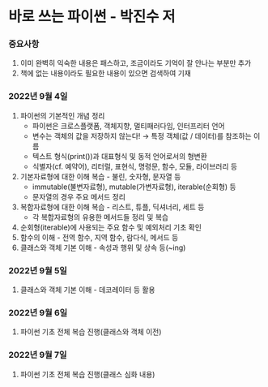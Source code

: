 # 바로 쓰는 파이썬 - 박진수 저
### 중요사항
1. 이미 완벽히 익숙한 내용은 패스하고, 조금이라도 기억이 잘 안나는 부분만 추가
2. 책에 없는 내용이라도 필요한 내용이 있으면 검색하여 기재

### 2022년 9월 4일
1. 파이썬의 기본적인 개념 정리
    - 파이썬은 크로스플랫폼, 객체지향, 멀티패러다임, 인터프리터 언어
    - 변수는 객체의 값을 저장하지 않는다! → 특정 객체(값 / 데이터)를 참조하는 이름
    - 텍스트 형식(print())과 대표형식 및 동적 언어로서의 형변환
    - 식별자(cf. 예약어), 리터럴, 표현식, 명령문, 함수, 모듈, 라이브러리 등
2. 기본자료형에 대한 이해 복습 - 불린, 숫자형, 문자열 등
    - immutable(불변자료형), mutable(가변자료형), iterable(순회형) 등
    - 문자열의 경우 주요 메서드 정리
3. 복합자료형에 대한 이해 복습 - 리스트, 튜플, 딕셔너리, 세트 등
    - 각 복합자료형의 유용한 메서드들 정리 및 복습
4. 순회형(iterable)에 사용되는 주요 함수 및 예외처리 기초 확인
5. 함수의 이해 - 전역 함수, 지역 함수, 람다식, 메서드 등
6. 클래스와 객체 기본 이해 - 속성과 행위 및 상속 등(~ing)

### 2022년 9월 5일
1. 클래스와 객체 기본 이해 - 데코레이터 등 활용

### 2022년 9월 6일
1. 파이썬 기초 전체 복습 진행(클래스와 객체 이전)

### 2022년 9월 7일
1. 파이썬 기초 전체 복습 진행(클래스 심화 내용)